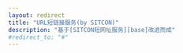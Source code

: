 ```yaml
---
layout: redirect
title: "URL短链接服务(by SITCON)"
description: "基于[SITCON短网址服务][base]改进而成"
#redirect_to: "#"
---
```


[base]: https://github.com/sitcon-tw/URL-Shortener
